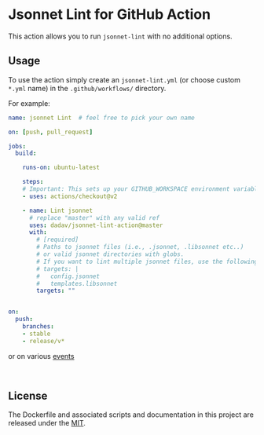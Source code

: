 # Jsonnet Lint for GitHub Action
This action allows you to run `jsonnet-lint` with no additional options.


## Usage
To use the action simply create an `jsonnet-lint.yml` (or choose custom `*.yml` name) in the `.github/workflows/` directory.

For example:

```yaml
name: jsonnet Lint  # feel free to pick your own name

on: [push, pull_request]

jobs:
  build:

    runs-on: ubuntu-latest

    steps:
    # Important: This sets up your GITHUB_WORKSPACE environment variable
    - uses: actions/checkout@v2

    - name: Lint jsonnet
      # replace "master" with any valid ref
      uses: dadav/jsonnet-lint-action@master
      with:
        # [required]
        # Paths to jsonnet files (i.e., .jsonnet, .libsonnet etc..)
        # or valid jsonnet directories with globs.
        # If you want to lint multiple jsonnet files, use the following syntax
        # targets: |
        #   config.jsonnet
        #   templates.libsonnet
        targets: ""
```

```yaml

on:
  push:
    branches:
    - stable
    - release/v*
```

or on various [events](https://help.github.com/en/articles/events-that-trigger-workflows)

<br>

## License
The Dockerfile and associated scripts and documentation in this project are released under the [MIT](license).

